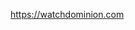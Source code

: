 https://watchdominion.com

<!---
Mirimiri54322/Mirimiri54322 is a ✨ special ✨ repository because its `README.md` (this file) appears on your GitHub profile.
You can click the Preview link to take a look at your changes.
--->
